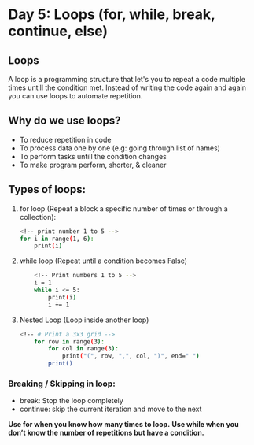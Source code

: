 # Day 5: Loops (for, while, break, continue, else)

## Loops
A loop is a programming  structure that let's you to repeat a code multiple times untill the condition met.
Instead of writing the code again and again you can use loops to automate repetition.

## Why do we use loops?
* To reduce repetition in code
* To process data one by one (e.g: going through list of names)
* To perform tasks untill the condition changes
* To make program perform, shorter, & cleaner

## Types of loops:
1. for loop (Repeat a block a specific number of times or through a collection):
    ```bash
    <!-- print number 1 to 5 -->
    for i in range(1, 6):
        print(i)
    ```
2. while loop (Repeat until a condition becomes False)
    ```bash
        <!-- Print numbers 1 to 5 -->
        i = 1
        while i <= 5:
            print(i)
            i += 1
    ```
3. Nested Loop (Loop inside another loop)
    ```bash
    <!-- # Print a 3x3 grid -->
        for row in range(3):
            for col in range(3):
                print("(", row, ",", col, ")", end=" ")
            print()
    ```

### Breaking / Skipping in loop:
* break: Stop the loop completely
* continue: skip the current iteration and move to the next


**Use for when you know how many times to loop.**
**Use while when you don’t know the number of repetitions but have a condition.**
